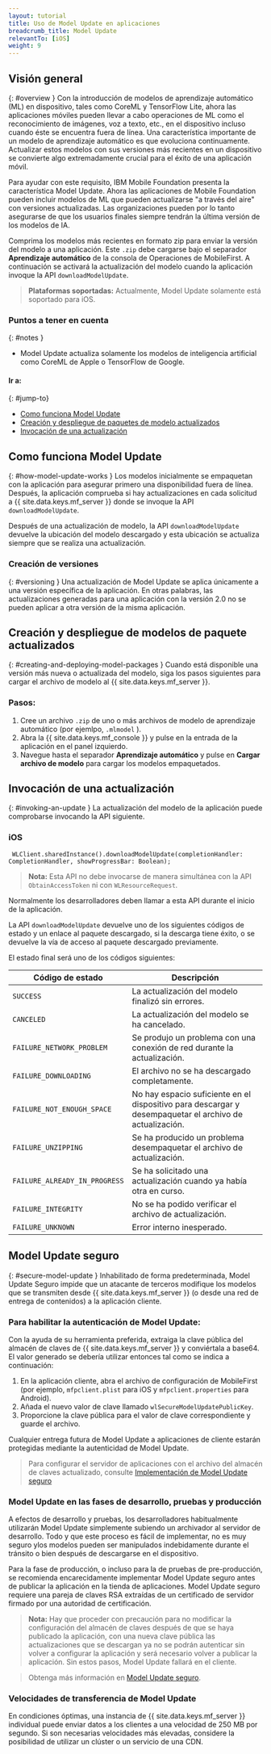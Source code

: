 ```yaml
---
layout: tutorial
title: Uso de Model Update en aplicaciones
breadcrumb_title: Model Update
relevantTo: [iOS]
weight: 9
---
```

<!-- NLS_CHARSET=UTF-8 -->
## Visión general
{: #overview }
Con la introducción de modelos de aprendizaje automático (ML) en dispositivo, tales como CoreML y TensorFlow Lite, ahora las aplicaciones móviles pueden llevar a cabo operaciones de ML como el reconocimiento de imágenes, voz a texto, etc., en el dispositivo incluso cuando éste se encuentra fuera de línea. Una característica importante de un modelo de aprendizaje automático es que evoluciona continuamente. Actualizar estos modelos con sus versiones más recientes en un dispositivo se convierte algo extremadamente crucial para el éxito de una aplicación móvil. 

Para ayudar con este requisito, IBM Mobile Foundation presenta la característica Model Update. Ahora las aplicaciones de Mobile Foundation pueden incluir modelos de ML que pueden actualizarse "a través del aire" con versiones actualizadas. Las organizaciones pueden por lo tanto asegurarse de que los usuarios finales siempre tendrán la última versión de los modelos de IA.

Comprima los modelos más recientes en formato zip para enviar la versión del modelo a una aplicación. Este `.zip` debe cargarse bajo el separador **Aprendizaje automático** de la consola de Operaciones de MobileFirst. A continuación se activará la actualización del modelo cuando la aplicación invoque la API `downloadModelUpdate`.

>**Plataformas soportadas:** Actualmente, Model Update solamente está soportado para iOS.  

### Puntos a tener en cuenta
{: #notes }
* Model Update actualiza solamente los modelos de inteligencia artificial como CoreML de Apple o TensorFlow de Google.

#### Ir a:
{: #jump-to}

- [Como funciona Model Update](#how-model-update-works)
- [Creación y despliegue de paquetes de modelo actualizados](#creating-and-deploying-model-packages)
- [Invocación de una actualización](#invoking-an-update)

## Como funciona Model Update
{: #how-model-update-works }
Los modelos inicialmente se empaquetan con la aplicación para asegurar primero una disponibilidad fuera de línea. Después, la aplicación comprueba si hay actualizaciones en cada solicitud a {{ site.data.keys.mf_server }} donde se invoque la API `downloadModelUpdate`.

Después de una actualización de modelo, la API `downloadModelUpdate` devuelve la ubicación del modelo descargado y esta ubicación se actualiza siempre que se realiza una actualización.

### Creación de versiones
{: #versioning }
Una actualización de Model Update se aplica únicamente a una versión específica de la aplicación. En otras palabras, las actualizaciones generadas para una aplicación con la versión 2.0 no se pueden aplicar a otra versión de la misma aplicación.

## Creación y despliegue de modelos de paquete actualizados
{: #creating-and-deploying-model-packages }
Cuando está disponible una versión más nueva o actualizada del modelo, siga los pasos siguientes para cargar el archivo de modelo al {{ site.data.keys.mf_server }}.

### Pasos:

 1. Cree un archivo `.zip` de uno o más archivos de modelo de aprendizaje automático (por ejemlpo, `.mlmodel` ).
 2. Abra la {{ site.data.keys.mf_console }} y pulse en la entrada de la aplicación en el panel izquierdo.
 3. Navegue hasta el separador **Aprendizaje automático** y pulse en **Cargar archivo de modelo** para cargar los modelos empaquetados.

## Invocación de una actualización
{: #invoking-an-update }
La actualización del modelo de la aplicación puede comprobarse invocando la API siguiente.

### iOS

```
 WLClient.sharedInstance().downloadModelUpdate(completionHandler: CompletionHandler, showProgressBar: Boolean);
```

>**Nota:** Esta API no debe invocarse de manera simultánea con la API `ObtainAccessToken` ni con `WLResourceRequest`.

Normalmente los desarrolladores deben llamar a esta API durante el inicio de la aplicación.

La API `downloadModelUpdate` devuelve uno de los siguientes códigos de estado y un enlace al paquete descargado, si la descarga tiene éxito, o se devuelve la vía de acceso al paquete descargado previamente.

El estado final será uno de los códigos siguientes:

| Código de estado | Descripción |
|-------------|-------------|
| `SUCCESS` | La actualización del modelo finalizó sin errores. |
| `CANCELED` | La actualización del modelo se ha cancelado. |
| `FAILURE_NETWORK_PROBLEM` | Se produjo un problema con una conexión de red durante la actualización. |
| `FAILURE_DOWNLOADING` | El archivo no se ha descargado completamente. |
| `FAILURE_NOT_ENOUGH_SPACE` | No hay espacio suficiente en el dispositivo para descargar y desempaquetar el archivo de actualización. |
| `FAILURE_UNZIPPING` | Se ha producido un problema desempaquetar el archivo de actualización. |
| `FAILURE_ALREADY_IN_PROGRESS` | Se ha solicitado una actualización cuando ya había otra en curso. |
| `FAILURE_INTEGRITY` | No se ha podido verificar el archivo de actualización. |
| `FAILURE_UNKNOWN` | Error interno inesperado. |


## Model Update seguro
{: #secure-model-update }
Inhabilitado de forma predeterminada, Model Update Seguro impide que un atacante de terceros modifique los modelos que se transmiten desde {{ site.data.keys.mf_server }} (o desde una red de entrega de contenidos) a la aplicación cliente.

### Para habilitar la autenticación de Model Update:
Con la ayuda de su herramienta preferida, extraiga la clave pública del almacén de claves de {{ site.data.keys.mf_server }} y conviértala a base64.  
El valor generado se debería utilizar entonces tal como se indica a continuación:

1. En la aplicación cliente, abra el archivo de configuración de MobileFirst (por ejemplo, `mfpclient.plist` para iOS y `mfpclient.properties` para Android).
2. Añada el nuevo valor de clave llamado `wlSecureModelUpdatePublicKey`.
3. Proporcione la clave pública para el valor de clave correspondiente y guarde el archivo.

Cualquier entrega futura de Model Update a aplicaciones de cliente estarán protegidas mediante la autenticidad de Model Update.

> Para configurar el servidor de aplicaciones con el archivo del almacén de claves actualizado, consulte [Implementación de Model Update seguro](secure-model-update/)

### Model Update en las fases de desarrollo, pruebas y producción
A efectos de desarrollo y pruebas, los desarrolladores habitualmente utilizarán Model Update simplemente subiendo un archivador al servidor de desarrollo. Todo y que este proceso es fácil de implementar, no es muy seguro ylos modelos pueden ser manipulados indebidamente durante el tránsito o bien después de descargarse en el dispositivo.

Para la fase de producción, o incluso para la de pruebas de pre-producción, se recomienda encarecidamente implementar Model Update seguro antes de publicar la aplicación en la tienda de aplicaciones. Model Update seguro requiere una pareja de claves RSA extraídas de un certificado de servidor firmado por una autoridad de certificación.

>**Nota:**
Hay que proceder con precaución para no modificar la configuración del almacén de claves después de que se haya publicado la aplicación, con una nueva clave pública las actualizaciones que se descargan ya no se podrán autenticar sin volver a configurar la aplicación y será necesario volver a publicar la aplicación. Sin estos pasos, Model Update fallará en el cliente.

> Obtenga más información en [Model Update seguro](secure-model-update/).

### Velocidades de transferencia de Model Update
En condiciones óptimas, una instancia de {{ site.data.keys.mf_server }} individual puede enviar datos a los clientes a una velocidad de 250 MB por segundo. Si son necesarias velocidades más elevadas, considere la posibilidad de utilizar un clúster o un servicio de una CDN.
